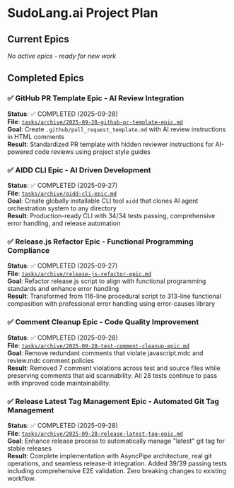 # SudoLang.ai Project Plan

## Current Epics

_No active epics - ready for new work_

## Completed Epics

### ✅ GitHub PR Template Epic - AI Review Integration

**Status**: ✅ COMPLETED (2025-09-28)  
**File**: [`tasks/archive/2025-09-28-github-pr-template-epic.md`](./tasks/archive/2025-09-28-github-pr-template-epic.md)  
**Goal**: Create `.github/pull_request_template.md` with AI review instructions in HTML comments  
**Result**: Standardized PR template with hidden reviewer instructions for AI-powered code reviews using project style guides

### ✅ AIDD CLI Epic - AI Driven Development

**Status**: ✅ COMPLETED (2025-09-27)  
**File**: [`tasks/archive/aidd-cli-epic.md`](./tasks/archive/aidd-cli-epic.md)  
**Goal**: Create globally installable CLI tool `aidd` that clones AI agent orchestration system to any directory  
**Result**: Production-ready CLI with 34/34 tests passing, comprehensive error handling, and release automation

### ✅ Release.js Refactor Epic - Functional Programming Compliance

**Status**: ✅ COMPLETED (2025-09-27)  
**File**: [`tasks/archive/release-js-refactor-epic.md`](./tasks/archive/release-js-refactor-epic.md)  
**Goal**: Refactor release.js script to align with functional programming standards and enhance error handling  
**Result**: Transformed from 116-line procedural script to 313-line functional composition with professional error handling using error-causes library

### ✅ Comment Cleanup Epic - Code Quality Improvement

**Status**: ✅ COMPLETED (2025-09-28)  
**File**: [`tasks/archive/2025-09-28-test-comment-cleanup-epic.md`](./tasks/archive/2025-09-28-test-comment-cleanup-epic.md)  
**Goal**: Remove redundant comments that violate javascript.mdc and review.mdc comment policies  
**Result**: Removed 7 comment violations across test and source files while preserving comments that aid scannability. All 28 tests continue to pass with improved code maintainability.

### ✅ Release Latest Tag Management Epic - Automated Git Tag Management

**Status**: ✅ COMPLETED (2025-09-28)  
**File**: [`tasks/archive/2025-09-28-release-latest-tag-epic.md`](./tasks/archive/2025-09-28-release-latest-tag-epic.md)  
**Goal**: Enhance release process to automatically manage "latest" git tag for stable releases  
**Result**: Complete implementation with AsyncPipe architecture, real git operations, and seamless release-it integration. Added 39/39 passing tests including comprehensive E2E validation. Zero breaking changes to existing workflow.
